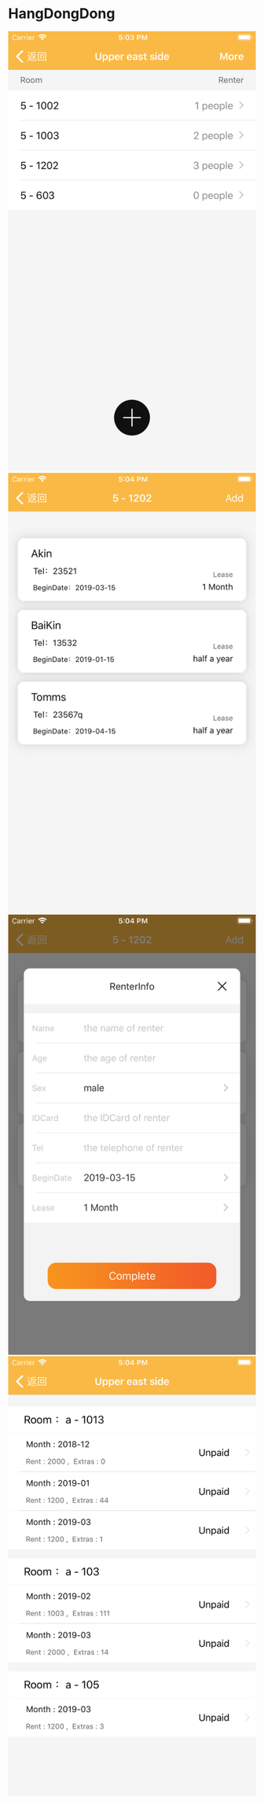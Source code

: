 # HangDongDong

![image](https://github.com/kai872521qing/HangDongDong/blob/master/images/Simulator%20Screen%20Shot%20-%20iPhone%207%20Plus%20-%202019-03-15%20at%2017.03.50.png)
![image](https://github.com/kai872521qing/HangDongDong/blob/master/images/Simulator%20Screen%20Shot%20-%20iPhone%207%20Plus%20-%202019-03-15%20at%2017.04.05.png)
![image](https://github.com/kai872521qing/HangDongDong/blob/master/images/Simulator%20Screen%20Shot%20-%20iPhone%207%20Plus%20-%202019-03-15%20at%2017.04.16.png)
![image](https://github.com/kai872521qing/HangDongDong/blob/master/images/Simulator%20Screen%20Shot%20-%20iPhone%207%20Plus%20-%202019-03-15%20at%2017.04.53.png)
